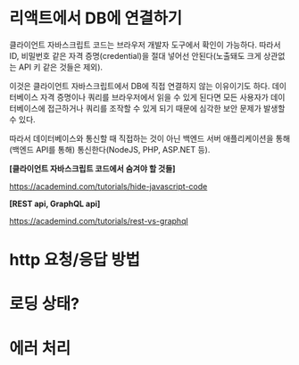 # 리액트에서 DB에 연결하기

클라이언트 자바스크립트 코드는 브라우저 개발자 도구에서 확인이 가능하다. 따라서 ID, 비밀번호 같은 자격 증명(credential)을 절대 넣어선 안된다(노출돼도 크게 상관없는 API 키 같은 것들은 제외). 

이것은 클라이언트 자바스크립트에서 DB에 직접 연결하지 않는 이유이기도 하다. 데이터베이스 자격 증명이나 쿼리를 브라우저에서 읽을 수 있게 된다면 모든 사용자가 데이터베이스에 접근하거나 쿼리를 조작할 수 있게 되기 때문에 심각한 보안 문제가 발생할 수 있다.

따라서 데이터베이스와 통신할 때 직접하는 것이 아닌 백엔드 서버 애플리케이션을 통해(백엔드 API를 통해) 통신한다(NodeJS, PHP, ASP.NET 등). 

**[클라이언트 자바스크립트 코드에서 숨겨야 할 것들]**

https://academind.com/tutorials/hide-javascript-code

**[REST api, GraphQL api]**
<!-- 웹 api란... -->
https://academind.com/tutorials/rest-vs-graphql

# http 요청/응답 방법

# 로딩 상태?

# 에러 처리